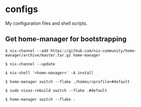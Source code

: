 # configs

My configuration files and shell scripts.

## Get home-manager for bootstrapping

```console
$ nix-channel --add https://github.com/nix-community/home-manager/archive/master.tar.gz home-manager

$ nix-channel --update

$ nix-shell '<home-manager>' -A install

$ home-manager switch --flake ./homes/<profile>#default
```

```console
$ sudo nixos-rebuild switch --flake .#default

$ home-manager switch --flake .
```
